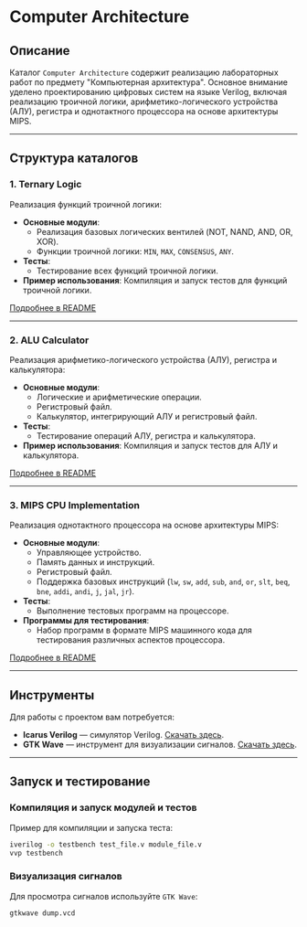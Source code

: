 # Computer Architecture

## Описание

Каталог `Computer Architecture` содержит реализацию лабораторных работ по предмету "Компьютерная архитектура". Основное внимание уделено проектированию цифровых систем на языке Verilog, включая реализацию троичной логики, арифметико-логического устройства (АЛУ), регистра и однотактного процессора на основе архитектуры MIPS.

---

## Структура каталогов

### 1. **Ternary Logic**
Реализация функций троичной логики:
- **Основные модули**:
  - Реализация базовых логических вентилей (NOT, NAND, AND, OR, XOR).
  - Функции троичной логики: `MIN`, `MAX`, `CONSENSUS`, `ANY`.
- **Тесты**:
  - Тестирование всех функций троичной логики.
- **Пример использования**:
  Компиляция и запуск тестов для функций троичной логики.

[Подробнее в README](./Ternary_Logic/README.md)

---

### 2. **ALU Calculator**
Реализация арифметико-логического устройства (АЛУ), регистра и калькулятора:
- **Основные модули**:
  - Логические и арифметические операции.
  - Регистровый файл.
  - Калькулятор, интегрирующий АЛУ и регистровый файл.
- **Тесты**:
  - Тестирование операций АЛУ, регистра и калькулятора.
- **Пример использования**:
  Компиляция и запуск тестов для АЛУ и калькулятора.

[Подробнее в README](./ALU_Calculator/README.md)

---

### 3. **MIPS CPU Implementation**
Реализация однотактного процессора на основе архитектуры MIPS:
- **Основные модули**:
  - Управляющее устройство.
  - Память данных и инструкций.
  - Регистровый файл.
  - Поддержка базовых инструкций (`lw`, `sw`, `add`, `sub`, `and`, `or`, `slt`, `beq`, `bne`, `addi`, `andi`, `j`, `jal`, `jr`).
- **Тесты**:
  - Выполнение тестовых программ на процессоре.
- **Программы для тестирования**:
  - Набор программ в формате MIPS машинного кода для тестирования различных аспектов процессора.

[Подробнее в README](./MIPS_CPU_Implementation/README.md)

---

## Инструменты

Для работы с проектом вам потребуется:
- **Icarus Verilog** — симулятор Verilog. [Скачать здесь](https://bleyer.org/icarus/).
- **GTK Wave** — инструмент для визуализации сигналов. [Скачать здесь](https://gtkwave.sourceforge.net/).

---

## Запуск и тестирование

### Компиляция и запуск модулей и тестов
Пример для компиляции и запуска теста:
```bash
iverilog -o testbench test_file.v module_file.v
vvp testbench
```

### Визуализация сигналов
Для просмотра сигналов используйте `GTK Wave`:
```bash
gtkwave dump.vcd
```
